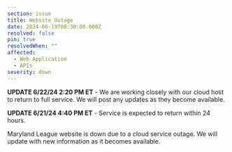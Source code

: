```yaml
---
section: issue
title: Website Outage
date: 2024-06-19T08:30:00.000Z
resolved: false
pin: true
resolvedWhen: ""
affected:
  - Web Application
  - APIs
severity: down
---
```

**UPDATE 6/22/24 2:20 PM ET** - We are working closely with our cloud host to return to full service. We will post any updates as they become available.

**UPDATE 6/21/24 4:40 PM ET** - Service is expected to return within 24 hours.

Maryland League website is down due to a cloud service outage. We will update with new information as it becomes available.